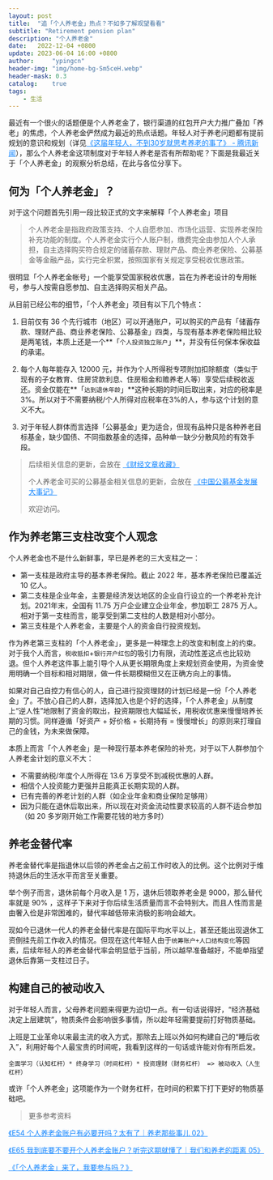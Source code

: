 ```yaml
---
layout: post
title:  "追「个人养老金」热点？不如多了解观望看看"
subtitle: "Retirement pension plan"
description: "个人养老金"
date:   2022-12-04 +0800
update: 2023-06-04 16:00 +0800
author:     "ypingcn"
header-img: "img/home-bg-Sm5ceH.webp"
header-mask: 0.3
catalog:    true
tags:
    - 生活
---
```


最近有一个很火的话题便是个人养老金了，银行渠道的红包开户大力推广叠加「养老」的焦虑，个人养老金俨然成为最近的热点话题。年轻人对于养老问题都有提前规划的意识和规划（详见<a target="_blank" href="https://new.qq.com/omn/20210828/20210828A0AHEP00.html?utm_source=blog&utm_medium=content&utm_campaign=blog.ypingcn.com" rel="nofollow" style="color: #0c82ff;">《这届年轻人，不到30岁就思考养老的事了》 - 腾讯新闻</a>），那么个人养老金这项制度对于年轻人养老是否有所帮助呢？下面是我最近关于「个人养老金」的观察分析总结，在此与各位分享下。

## 何为「个人养老金」？

对于这个问题首先引用一段比较正式的文字来解释「个人养老金」项目

> 个人养老金是指政府政策支持、个人自愿参加、市场化运营、实现养老保险补充功能的制度。个人养老金实行个人账户制，缴费完全由参加人个人承担，自主选择购买符合规定的储蓄存款、理财产品、商业养老保险、公募基金等金融产品，实行完全积累，按照国家有关规定享受税收优惠政策。 

很明显「个人养老金帐号」一个能享受国家税收优惠，旨在为养老设计的专用帐号，参与人按需自愿参加、自主选择购买相关产品。

从目前已经公布的细节，「个人养老金」项目有以下几个特点：

1. 目前仅有 36 个先行城市（地区）可以开通账户，可以购买的产品有「储蓄存款、理财产品、商业养老保险、公募基金」四类，与现有基本养老保险相比较是两笔钱，本质上还是一个**「```个人投资独立账户```」**，并没有任何保本保收益的承诺。

2. 每个人每年能存入 12000 元，并作为个人所得税专项附加扣除额度（类似于现有的子女教育、住房贷款利息、住房租金和赡养老人等）享受后续税收返还。资金仅能在**「```达到退休年龄```」**这种长期的时间后取出来，对应的税率是 3%。所以对于不需要纳税/个人所得对应税率在3%的人，参与这个计划的意义不大。

3. 对于年轻人群体而言选择「公募基金」更为适合，但现有品种只是各种养老目标基金，缺少国债、不同指数基金的选择，品种单一缺少分散风险的有效手段。

> 后续相关信息的更新，会放在 <a target="_blank" href="https://ypingcn.com/article/finance.html" style="color: #0c82ff;">《财经文章收藏》</a> 
> 
> 个人养老金可买的公募基金相关信息的更新，会放在 <a target="_blank" href="/special/fund/year-book" style="color: #0c82ff;">《中国公募基金发展大事记》</a> 
> 
> 欢迎访问。

## 作为养老第三支柱改变个人观念

个人养老金也不是什么新鲜事，早已是养老的三大支柱之一：

 - 第一支柱是政府主导的基本养老保险。截止 2022 年，基本养老保险已覆盖近 10 亿人。
 - 第二支柱是企业年金，主要是经济发达地区的企业自行设立的一个养老补充计划。2021年末，全国有 11.75 万户企业建立企业年金，参加职工 2875 万人。相对于第一支柱而言，能享受到第二支柱的人数是相对小部分。
 - 第三支柱是个人养老金，主要是个人的资金自行投资规划。

作为养老第三支柱的「个人养老金」，更多是一种理念上的改变和制度上的约束。对于我个人而言，```税收抵扣```+```银行开户红包```的吸引力有限，流动性差这点也比较劝退。但个人养老这件事上能引导个人从更长期限角度上来规划资金使用，为资金使用明确一个目标和相对期限，做一件长期模糊但又在正确方向上的事情。

如果对自己自控力有信心的人，自己进行投资理财的计划已经是一份「个人养老金」了。不放心自己的人群，选择加入也是个好的选择，「个人养老金」从制度上“逆人性”地限制了资金的取出，投资期限也大幅延长，用税收优惠来慢慢培养长期的习惯。同样遵循「好资产 + 好价格 + 长期持有 = 慢慢增长」的原则来打理自己的金钱，为未来做保障。

本质上而言「个人养老金」是一种现行基本养老保险的补充，对于以下人群参加个人养老金计划的意义不大：

 - 不需要纳税/年度个人所得在 13.6 万享受不到减税优惠的人群。
 - 相信个人投资能力更强并且能真正长期实现的人群。
 - 已有完善的养老计划的人群（如企业年金和商业保险足够用）
 - 因为只能在退休后取出来，所以现在对资金流动性要求较高的人群不适合参加（如 20 多岁刚开始工作需要花钱的地方多时）

## 养老金替代率

养老金替代率是指退休以后领的养老金占之前工作时收入的比例。这个比例对于维持退休后的生活水平而言至关重要。

举个例子而言，退休前每个月收入是 1 万，退休后领取养老金是 9000，那么替代率就是 90% ，这样子下来对于你后续生活质量而言不会特别大。而且人性而言是由奢入俭是非常困难的，替代率越低带来消极的影响会越大。

现如今已退休一代人的养老金替代率是在国际平均水平以上，甚至还能出现退休工资倒挂先前工作收入的情况。但现在这代年轻人由于```统筹账户+人口结构变化```等因素，后续年轻人的养老金替代率会明显低于当前，所以越早准备越好，不能单指望退休后靠第一支柱过日子。

## 构建自己的被动收入

对于年轻人而言，父母养老问题来得更为迫切一点。有一句话说得好，“经济基础决定上层建筑”，物质条件会影响很多事情，所以趁年轻需要提前打好物质基础。

上班是工业革命以来最主流的收入方式，那除去上班以外如何构建自己的“睡后收入”，利用好每个人最宝贵的时间呢，我看到这样的一句话或许能对你有所启发。

```全面学习（认知杠杆）* 终身学习（时间杠杆）* 投资理财（财务杠杆） => 被动收入（人生杠杆）```

或许「个人养老金」这项能作为一个财务杠杆，在时间的积累下打下更好的物质基础吧。

>  更多参考资料

<a target="_blank" href="https://youzhiyouxing.cn/materials/1315?utm_source=blog&utm_medium=content&utm_campaign=blog.ypingcn.com" rel="nofollow" style="color: #0c82ff;">《E54 个人养老金账户有必要开吗？太有了｜养老那些事儿 02》 </a>

<a target="_blank" href="https://youzhiyouxing.cn/materials/1373?utm_source=blog&utm_medium=content&utm_campaign=blog.ypingcn.com" rel="nofollow" style="color: #0c82ff;">《E65 我到底要不要开个人养老金账户？听完这期就懂了｜我们和养老的距离 05》</a>

<a target="_blank" href="https://youzhiyouxing.cn/materials/1370?utm_source=blog&utm_medium=content&utm_campaign=blog.ypingcn.com" rel="nofollow" style="color: #0c82ff;">《「个人养老金」来了，我要参与吗？》</a>


